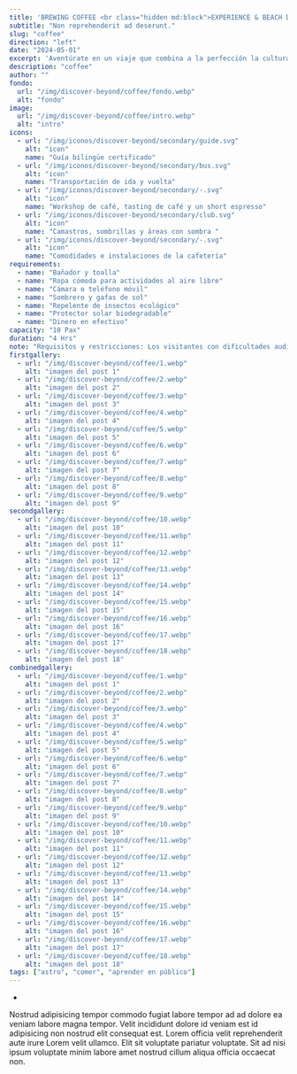 ```yaml
---
title: 'BREWING COFFEE <br class="hidden md:block">EXPERIENCE & BEACH DAY'
subtitle: "Non reprehenderit ad deserunt."
slug: "coffee"
direction: "left"
date: "2024-05-01"
excerpt: 'Aventúrate en un viaje que combina a la perfección la cultura del café en uno de los principales países productores de café del mundo y el encanto caribeño de la isla de Roatán. Explora el viaje del café, desde sus orígenes y variedades únicas hasta el tostado, la molienda y una experiencia práctica de elaboración. Prepara la taza perfecta, utilizando granos de productores locales y guiado por un barista experto. Termina el día con una relajante escapada a la playa, camastros, sombrillas y unas impresionantes vistas tropicales de la emblemática playa de West Bay.'
description: "coffee"
author: ""
fondo:
  url: "/img/discover-beyond/coffee/fondo.webp"
  alt: "fondo"
image:
  url: "/img/discover-beyond/coffee/intro.webp"
  alt: "intro"
icons:
  - url: "/img/iconos/discover-beyond/secondary/guide.svg"
    alt: "icon"
    name: "Guía bilingüe certificado"
  - url: "/img/iconos/discover-beyond/secondary/bus.svg"
    alt: "icon"
    name: "Transportación de ida y vuelta"
  - url: "/img/iconos/discover-beyond/secondary/-.svg"
    alt: "icon"
    name: "Workshop de café, tasting de café y un short espresso"
  - url: "/img/iconos/discover-beyond/secondary/club.svg"
    alt: "icon"
    name: "Camastros, sombrillas y áreas con sombra "
  - url: "/img/iconos/discover-beyond/secondary/-.svg"
    alt: "icon"
    name: "Comodidades e instalaciones de la cafetería"
requirements:
  - name: "Bañador y toalla"
  - name: "Ropa cómoda para actividades al aire libre"
  - name: "Cámara o teléfono móvil"
  - name: "Sombrero y gafas de sol"
  - name: "Repelente de insectos ecológico"
  - name: "Protector solar biodegradable"
  - name: "Dinero en efectivo"
capacity: "10 Pax"
duration: "4 Hrs"
note: "Requisitos y restricciones: Los visitantes con dificultades auditivas, discapacidad auditiva o ceguera deben ir acompañados de un asistente, amigo o familiar. La edad mínima para participar es de 13 años y la máxima es de 70 años. Este tour no es recomendable para huéspedes con afecciones cardiovasculares, problemas cardíacos, presión arterial baja o alta, convulsiones, ni para mujeres embarazadas o en período de lactancia. Además, las personas con problemas hepáticos o renales deben evitar el consumo de cafeína, ya que puede suponer un riesgo para la salud. Esta excursión es adecuada para visitantes que puedan caminar de forma independiente sin limitaciones. Los visitantes que utilicen andador, bastón, silla de ruedas manual plegable o ligera, scooter o silla de ruedas eléctrica no podrán participar."
firstgallery:
  - url: "/img/discover-beyond/coffee/1.webp"
    alt: "imagen del post 1"
  - url: "/img/discover-beyond/coffee/2.webp"
    alt: "imagen del post 2"
  - url: "/img/discover-beyond/coffee/3.webp"
    alt: "imagen del post 3"
  - url: "/img/discover-beyond/coffee/4.webp"
    alt: "imagen del post 4"
  - url: "/img/discover-beyond/coffee/5.webp"
    alt: "imagen del post 5"
  - url: "/img/discover-beyond/coffee/6.webp"
    alt: "imagen del post 6"
  - url: "/img/discover-beyond/coffee/7.webp"
    alt: "imagen del post 7"
  - url: "/img/discover-beyond/coffee/8.webp"
    alt: "imagen del post 8"
  - url: "/img/discover-beyond/coffee/9.webp"
    alt: "imagen del post 9"
secondgallery:
  - url: "/img/discover-beyond/coffee/10.webp"
    alt: "imagen del post 10"
  - url: "/img/discover-beyond/coffee/11.webp"
    alt: "imagen del post 11"
  - url: "/img/discover-beyond/coffee/12.webp"
    alt: "imagen del post 12"
  - url: "/img/discover-beyond/coffee/13.webp"
    alt: "imagen del post 13"
  - url: "/img/discover-beyond/coffee/14.webp"
    alt: "imagen del post 14"
  - url: "/img/discover-beyond/coffee/15.webp"
    alt: "imagen del post 15"
  - url: "/img/discover-beyond/coffee/16.webp"
    alt: "imagen del post 16"
  - url: "/img/discover-beyond/coffee/17.webp"
    alt: "imagen del post 17"
  - url: "/img/discover-beyond/coffee/18.webp"
    alt: "imagen del post 18"
combinedgallery:
  - url: "/img/discover-beyond/coffee/1.webp"
    alt: "imagen del post 1"
  - url: "/img/discover-beyond/coffee/2.webp"
    alt: "imagen del post 2"
  - url: "/img/discover-beyond/coffee/3.webp"
    alt: "imagen del post 3"
  - url: "/img/discover-beyond/coffee/4.webp"
    alt: "imagen del post 4"
  - url: "/img/discover-beyond/coffee/5.webp"
    alt: "imagen del post 5"
  - url: "/img/discover-beyond/coffee/6.webp"
    alt: "imagen del post 6"
  - url: "/img/discover-beyond/coffee/7.webp"
    alt: "imagen del post 7"
  - url: "/img/discover-beyond/coffee/8.webp"
    alt: "imagen del post 8"
  - url: "/img/discover-beyond/coffee/9.webp"
    alt: "imagen del post 9"
  - url: "/img/discover-beyond/coffee/10.webp"
    alt: "imagen del post 10"
  - url: "/img/discover-beyond/coffee/11.webp"
    alt: "imagen del post 11"
  - url: "/img/discover-beyond/coffee/12.webp"
    alt: "imagen del post 12"
  - url: "/img/discover-beyond/coffee/13.webp"
    alt: "imagen del post 13"
  - url: "/img/discover-beyond/coffee/14.webp"
    alt: "imagen del post 14"
  - url: "/img/discover-beyond/coffee/15.webp"
    alt: "imagen del post 15"
  - url: "/img/discover-beyond/coffee/16.webp"
    alt: "imagen del post 16"
  - url: "/img/discover-beyond/coffee/17.webp"
    alt: "imagen del post 17"
  - url: "/img/discover-beyond/coffee/18.webp"
    alt: "imagen del post 18"
tags: ["astro", "comer", "aprender en público"]
---
```

-

Nostrud adipisicing tempor commodo fugiat labore tempor ad ad dolore ea veniam labore magna tempor. Velit incididunt dolore id veniam est id adipisicing non nostrud elit consequat est. Lorem officia velit reprehenderit aute irure Lorem velit ullamco. Elit sit voluptate pariatur voluptate. Sit ad nisi ipsum voluptate minim labore amet nostrud cillum aliqua officia occaecat non.
